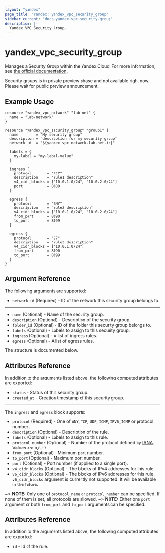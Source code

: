 ```yaml
---
layout: "yandex"
page_title: "Yandex: yandex_vpc_security_group"
sidebar_current: "docs-yandex-vpc-security-group"
description: |-
  Yandex VPC Security Group.
---
```


# yandex\_vpc\_security\_group

Manages a Security Group within the Yandex.Cloud. For more information, see
[the official documentation](https://cloud.yandex.com/docs/vpc/concepts).

Security groups is in private preview phase and not available right now. Please wait for public preview announcement.


## Example Usage

```hcl
resource "yandex_vpc_network" "lab-net" {
  name = "lab-network"
}

resource "yandex_vpc_security_group" "group1" {
  name        = "My security group"
  description = "description for my security group"
  network_id  = "${yandex_vpc_network.lab-net.id}"

  labels = {
    my-label = "my-label-value"
  }

  ingress {
    protocol       = "TCP"
    description    = "rule1 description"
    v4_cidr_blocks = ["10.0.1.0/24", "10.0.2.0/24"]
    port           = 8080
  }

  egress {
    protocol       = "ANY"
    description    = "rule2 description"
    v4_cidr_blocks = ["10.0.1.0/24", "10.0.2.0/24"]
    from_port      = 8090
    to_port        = 8099
  }

  egress {
    protocol       = "27"
    description    = "rule3 description"
    v4_cidr_blocks = ["10.0.1.0/24"]
    from_port      = 8090
    to_port        = 8099
  }
}
```

## Argument Reference

The following arguments are supported:

* `network_id` (Required) - ID of the network this security group belongs to.

---

* `name` (Optional) - Name of the security group.
* `description` (Optional) - Description of the security group.
* `folder_id` (Optional) - ID of the folder this security group belongs to.
* `labels` (Optional) - Labels to assign to this security group.
* `ingress` (Optional) - A list of ingress rules.
* `egress` (Optional) - A list of egress rules.

The structure is documented below.

## Attributes Reference

In addition to the arguments listed above, the following computed attributes are exported:

* `status` - Status of this security group.
* `created_at` - Creation timestamp of this security group.

---

The `ingress` and `egress` block supports:

* `protocol` (Required) - One of `ANY`, `TCP`, `UDP`, `ICMP`, `IPV6_ICMP` or protocol number..
* `description` (Optional) - Description of the rule.
* `labels` (Optional) - Labels to assign to this rule.
* `protocol_number` (Optional) - Number of the protocol defined by [IANA](https://www.iana.org/assignments/protocol-numbers/protocol-numbers.xhtml). Values are `0`,`6`,`17`.
* `from_port` (Optional) - Minimum port number.
* `to_port` (Optional) - Maximum port number.
* `port` (Optional) - Port number (if applied to a single port).
* `v4_cidr_blocks` (Optional) - The blocks of IPv4 addresses for this rule.
* `v6_cidr_blocks` (Optional) - The blocks of IPv6 addresses for this rule. `v6_cidr_blocks` argument is currently not supported. It will be available in the future.


~> **NOTE:** Only one of `protocol_name` or `protocol_number` can be specified. If none of them is set, all protocols are allowed.
~> **NOTE:** Either one `port` argument or both `from_port` and `to_port` arguments can be specified.

## Attributes Reference

In addition to the arguments listed above, the following computed attributes are exported:

* `id` - Id of the rule.
